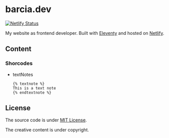 # barcia.dev
[![Netlify Status](https://api.netlify.com/api/v1/badges/9d3ac719-7f44-4adb-a64b-70bd361a3f9d/deploy-status)](https://app.netlify.com/sites/barciadev/deploys)

My website as frontend developer. Built with [Eleventy](https://www.11ty.io) and hosted on [Netlify](https://www.netlify.com/).

## Content

### Shorcodes
* textNotes
  ```
  {% textnote %}
  This is a text note
  {% endtextnote %}
  ```

## License
The source code is under [MIT License](https://github.com/barcia/bramework/blob/master/LICENSE).

The creative content is under copyright.
